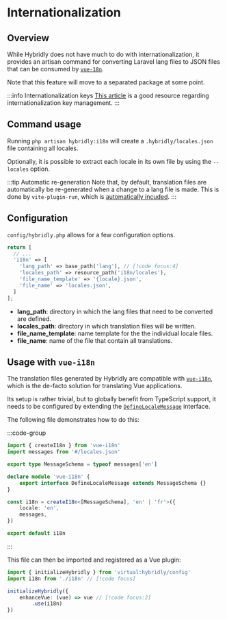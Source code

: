 # Internationalization

## Overview

While Hybridly does not have much to do with internationalization, it provides an artisan command for converting Laravel lang files to JSON files that can be consumed by [`vue-18n`](https://vue-i18n.intlify.dev/).

Note that this feature will move to a separated package at some point.

:::info Internationalization keys
[This article](https://phrase.com/blog/posts/ruby-lessons-learned-naming-and-managing-rails-i18n-keys/) is a good resource regarding internationalization key management.
:::

## Command usage

Running `php artisan hybridly:i18n` will create a `.hybridly/locales.json` file containing all locales. 

Optionally, it is possible to extract each locale in its own file by using the `--locales` option.

:::tip Automatic re-generation
Note that, by default, translation files are automatically be re-generated when a change to a lang file is made. This is done by `vite-plugin-run`, which is [automatically incuded](../configuration/vite.md#run).
:::


## Configuration

`config/hybridly.php` allows for a few configuration options.

```php
return [
  // ...
  'i18n' => [
    'lang_path' => base_path('lang'), // [!code focus:4]
    'locales_path' => resource_path('i18n/locales'),
    'file_name_template' => '{locale}.json',
    'file_name' => 'locales.json',
  ]
];
```

- **lang_path**: directory in which the lang files that need to be converted are defined.
- **locales_path**: directory in which translation files will be written.
- **file_name_template**: name template for the the individual locale files.
- **file_name**: name of the file that contain all translations.

## Usage with `vue-i18n`

The translation files generated by Hybridly are compatible with [`vue-i18n`](https://vue-i18n.intlify.dev/), which is the de-facto solution for translating Vue applications.

Its setup is rather trivial, but to globally benefit from TypeScript support, it needs to be configured by extending the [`DefineLocaleMessage`](https://vue-i18n.intlify.dev/guide/advanced/typescript.html#global-resource-schema-type-definition) interface. 

The following file demonstrates how to do this:

:::code-group
```ts [resources/application/i18n.ts]
import { createI18n } from 'vue-i18n'
import messages from '#/locales.json'

export type MessageSchema = typeof messages['en']

declare module 'vue-i18n' {
	export interface DefineLocaleMessage extends MessageSchema {}
}

const i18n = createI18n<[MessageSchema], 'en' | 'fr'>({
	locale: 'en',
	messages,
})

export default i18n
```
:::

This file can then be imported and registered as a Vue plugin:

```ts
import { initializeHybridly } from 'virtual:hybridly/config'
import i18n from './i18n' // [!code focus]

initializeHybridly({
	enhanceVue: (vue) => vue // [!code focus:2]
		.use(i18n)
})
```

